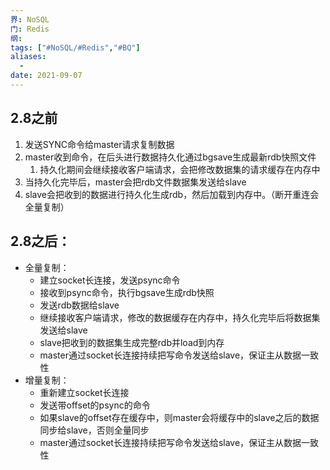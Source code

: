 ```yaml
---
界: NoSQL
门: Redis
纲: 
tags: ["#NoSQL/#Redis","#BQ"]
aliases:
  - 
date: 2021-09-07
---
```


## 2.8之前
1. 发送SYNC命令给master请求复制数据
2. master收到命令，在后头进行数据持久化通过bgsave生成最新rdb快照文件
	1. 持久化期间会继续接收客户端请求，会把修改数据集的请求缓存在内存中
3. 当持久化完毕后，master会把rdb文件数据集发送给slave
4. slave会把收到的数据进行持久化生成rdb，然后加载到内存中。（断开重连会全量复制）

## 2.8之后：
-   全量复制：
    -   建立socket长连接，发送psync命令
    -   接收到psync命令，执行bgsave生成rdb快照
    -   发送rdb数据给slave
    -   继续接收客户端请求，修改的数据缓存在内存中，持久化完毕后将数据集发送给slave
    -   slave把收到的数据集生成完整rdb并load到内存
    -   master通过socket长连接持续把写命令发送给slave，保证主从数据一致性
-   增量复制：
    -   重新建立socket长连接
    -   发送带offset的psync的命令
    -   如果slave的offset存在缓存中，则master会将缓存中的slave之后的数据同步给slave，否则全量同步
    -   master通过socket长连接持续把写命令发送给slave，保证主从数据一致性
